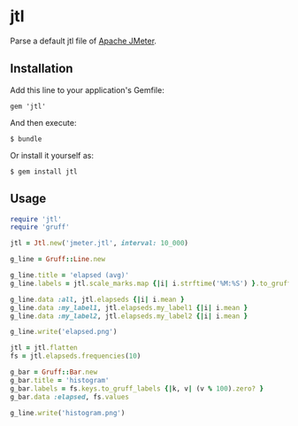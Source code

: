 # jtl

Parse a default jtl file of [Apache JMeter](http://jmeter.apache.org/).

## Installation

Add this line to your application's Gemfile:

    gem 'jtl'

And then execute:

    $ bundle

Or install it yourself as:

    $ gem install jtl

## Usage

```ruby
require 'jtl'
require 'gruff'

jtl = Jtl.new('jmeter.jtl', interval: 10_000)

g_line = Gruff::Line.new

g_line.title = 'elapsed (avg)'
g_line.labels = jtl.scale_marks.map {|i| i.strftime('%M:%S') }.to_gruff_labels

g_line.data :all, jtl.elapseds {|i| i.mean }
g_line.data :my_label1, jtl.elapseds.my_label1 {|i| i.mean }
g_line.data :my_label2, jtl.elapseds.my_label2 {|i| i.mean }

g_line.write('elapsed.png')

jtl = jtl.flatten
fs = jtl.elapseds.frequencies(10)

g_bar = Gruff::Bar.new
g_bar.title = 'histogram'
g_bar.labels = fs.keys.to_gruff_labels {|k, v| (v % 100).zero? }
g_bar.data :elapsed, fs.values

g_line.write('histogram.png')
```
